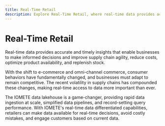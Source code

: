 ```yaml
---
title: Real-Time Retail
description: Explore Real-Time Retail, where real-time data provides accurate and timely insights for businesses to make informed decisions, improve supply chain agility, reduce costs, optimize product availability, and replenish stock. Understand how the shift to e-commerce and omni-channel commerce, along with recent volatility in supply chains, has fundamentally changed consumer behaviors, emphasizing the importance of real-time access to data. Discover the game-changing capabilities of the IOMETE data lakehouse, providing rapid data ingestion at scale, simplified data pipelines, and record-setting query performance. Learn how IOMETE's real-time data differentiation empowers retailers to make data available for real-time decisions, avoid costly mistakes, and engage customers based on current data.
---
```


# Real-Time Retail

Real-time data provides accurate and timely insights that enable businesses to make informed decisions and improve supply chain agility, reduce costs, optimize product availability, and replenish stock.

With the shift to e-commerce and omni-channel commerce, consumer behaviors have fundamentally changed, and businesses must adapt to remain competitive. The recent volatility in supply chains has compounded these changes, making real-time access to data more important than ever.

The IOMETE data lakehouse is a game-changer, providing rapid data ingestion at scale, simplified data pipelines, and record-setting query performance. With IOMETE's real-time data differentiated capabilities, retailers can make data available for real-time decisions, avoid costly mistakes, and engage customers based on current data.
